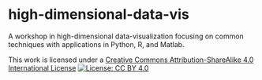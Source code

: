 # high-dimensional-data-vis
A workshop in high-dimensional data-visualization focusing on common techniques with applications in Python, R, and Matlab.

This work is licensed under a [Creative Commons Attribution-ShareAlike 4.0 International License](https://creativecommons.org/licenses/by/4.0/) [![License: CC BY 4.0](https://img.shields.io/badge/License-CC%20BY%204.0-lightgrey.svg)](https://creativecommons.org/licenses/by/4.0/)
